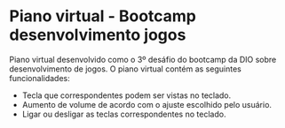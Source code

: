# Piano virtual - Bootcamp desenvolvimento jogos

Piano virtual desenvolvido como o 3º desáfio do bootcamp da DIO sobre desenvolvimento de jogos.
O piano virtual contém as seguintes funcionalidades:
<ul>
  <li> Tecla que correspondentes podem ser vistas no teclado.
  <li> Aumento de volume de acordo com o ajuste escolhido pelo usuário.
  <li> Ligar ou desligar as teclas correspondentes no teclado.
</ul>
